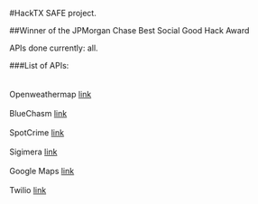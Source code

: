 #HackTX SAFE project.<br />

##Winner of the JPMorgan Chase Best Social Good Hack Award <br />

APIs done currently: all. <br />

###List of APIs: <br />
<br />
<br />
Openweathermap [link](https://openweathermap.org/)<br />
<br />
BlueChasm [link](https://docs.google.com/document/d/1_M8GvkFVyr--kWpuptM5_x4M0t_wC_M7OQjl8TcVii0/edit#)<br />
<br />
SpotCrime [link](https://www.spotcrime.com/#2600-2604%20Speedway%2C%20Austin%2C%20TX%2078712%2C%20USA)<br />
<br />
Sigimera [link](https://www.sigimera.com/)<br />
<br />
Google Maps [link](https://maps.googleapis.com/)<br />
<br />
Twilio [link](https://www.twilio.com/?mkwid=s5YsI2dSk&pdv=c&pcrid=116306358629&pmt=e&pkw=twilio&campaign=G_S_Brand_Alpha_NA&group=twilio&utm_source=google&utm_medium=cpc&utm_term=&utm_campaign=G_S_Brand_Alpha_NA&utm_group=twilio&gclid=CjwKEAjwv7HABRCSxfrjkJPnrWgSJAA45qA2ySAsY25KWS0O_BycV2Yttm0WdkPi3NAfkqHi_JY7EBoCR0bw_wcB)<br />
<br />
<br />
